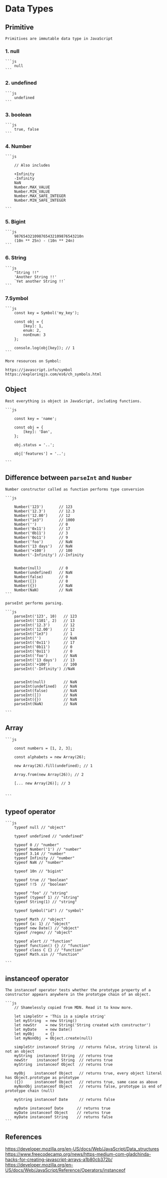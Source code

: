 # Data Types


## Primitive
    Primitives are immutable data type in JavaScript

### 1. null
    ```js
        null
    ```   

### 2. undefined 
    ```js
        undefined
    ```  

### 3. boolean
    ```js
        true, false
    ```

### 4. Number
    ```js

        // Also includes

        +Infinity
        -Infinity
        NaN
        Number.MAX_VALUE
        Number.MIN_VALUE
        Number.MAX_SAFE_INTEGER
        Number.MIN_SAFE_INTEGER

    ```

### 5. Bigint
    ```js
        987654321098765432109876543210n
        (10n ** 25n) - (10n ** 24n) 
    ```

### 6. String
    ```js
        "String !!"
        'Another String !!'
        `Yet another String !!`
    ```

### 7.Symbol
    ```js
        const key = Symbol('my_key');

        const obj = {
            [key]: 1,
            enum: 2,
            nonEnum: 3
        };

        console.log(obj[key]); // 1
    ```

    More resources on Symbol:
    
    https://javascript.info/symbol  
    https://exploringjs.com/es6/ch_symbols.html  


## Object

    Rest everything is object in JavaScript, including functions.

    ```js

        const key = 'name';

        const obj = {
            [key]: 'Dan',
        };

        obj.status = '..';

        obj['features'] = '..';

    ```

## Difference between `parseInt` and `Number`

    Number constructor called as function performs type conversion 

    ```js

        Number('123')       // 123
        Number('12.3')      // 12.3
        Number('12.00')     // 12
        Number("1e3")       // 1000
        Number('')          // 0
        Number('0x11')      // 17
        Number('0b11')      // 3
        Number('0o11')      // 9
        Number('foo')       // NaN
        Number('13 days')   // NaN
        Number('+100')      // 100
        Number('-Infinity') //-Infinity


        Number(null)        // 0
        Number(undefined)   // NaN
        Number(false)       // 0
        Number([])          // 0
        Number({})          // NaN
        Number(NaN)         // NaN
    ```

    parseInt performs parsing.

    ```js
        parseInt('123', 10)   // 123
        parseInt('1101', 2)   // 13
        parseInt('12.3')      // 12
        parseInt('12.00')     // 12
        parseInt("1e3")       // 1
        parseInt('')          // NaN
        parseInt('0x11')      // 17
        parseInt('0b11')      // 0
        parseInt('0o11')      // 0
        parseInt('foo')       // NaN
        parseInt('13 days')   // 13
        parseInt('+100')      // 100
        parseInt('-Infinity') //NaN


        parseInt(null)        // NaN
        parseInt(undefined)   // NaN
        parseInt(false)       // NaN
        parseInt([])          // NaN
        parseInt({})          // NaN
        parseInt(NaN)         // NaN

    ```


## Array

    ```js

        const numbers = [1, 2, 3];

        const alphabets = new Array(26);

        new Array(26).fill(undefined); // 1

        Array.from(new Array(26)); // 2

        [... new Array(26)]; // 3


    ```

## typeof operator

    ```js
        typeof null // "object" 

        typeof undefined // "undefined"

        typeof 0 // "number"
        typeof Number('1') // "number"
        typeof 3.14 // "number"
        typeof Infinity // "number"
        typeof NaN // "number"

        typeof 10n // "bigint"

        typeof true // "boolean"
        typeof !!5  // "boolean"

        typeof "foo" // "string"
        typeof (typeof 1) // "string"
        typeof String(1) // "string"

        typeof Symbol("id") // "symbol"

        typeof Math // "object" 
        typeof {a: 1} // "object"
        typeof new Date() // "object"
        typeof /regex/ // "object"

        typeof alert // "function"
        typeof function() {} // "function"
        typeof class C {} // "function"
        typeof Math.sin // "function"

    ```


## instanceof operator
    The instanceof operator tests whether the prototype property of a constructor appears anywhere in the prototype chain of an object.

    ```js
        // Shamelessly copied from MDN. Read it to know more.

        let simpleStr = 'This is a simple string'
        let myString  = new String()
        let newStr    = new String('String created with constructor')
        let myDate    = new Date()
        let myObj     = {}
        let myNonObj  = Object.create(null)

        simpleStr instanceof String  // returns false, string literal is not an object
        myString  instanceof String  // returns true
        newStr    instanceof String  // returns true
        myString  instanceof Object  // returns true

        myObj    instanceof Object   // returns true, every object literal has Object.prototype as prototype
        ({})     instanceof Object   // returns true, same case as above
        myNonObj instanceof Object   // returns false, prototype is end of prototype chain (null)

        myString instanceof Date     // returns false

        myDate instanceof Date      // returns true
        myDate instanceof Object    // returns true
        myDate instanceof String    // returns false
    ```

## References
https://developer.mozilla.org/en-US/docs/Web/JavaScript/Data_structures
https://www.freecodecamp.org/news/https-medium-com-gladchinda-hacks-for-creating-javascript-arrays-a1b80cb372b/
https://developer.mozilla.org/en-US/docs/Web/JavaScript/Reference/Operators/instanceof

